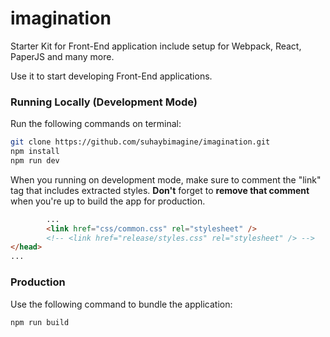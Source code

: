 # imagination
Starter Kit for Front-End application include setup for Webpack, React, PaperJS and many more.

Use it to start developing Front-End applications.

### Running Locally (Development Mode)

Run the following commands on terminal:

```sh
git clone https://github.com/suhaybimagine/imagination.git
npm install
npm run dev
```

When you running on development mode, make sure to comment the "link" tag that includes extracted styles. <b>Don't</b> forget to <b>remove that comment</b> when you're up to build the app for production.

```html
        ...
        <link href="css/common.css" rel="stylesheet" />
        <!-- <link href="release/styles.css" rel="stylesheet" /> -->
</head>
...
```

### Production

Use the following command to bundle the application:

```sh
npm run build
```
